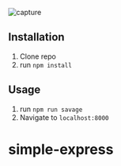 ![capture](https://user-images.githubusercontent.com/39502339/42399196-e2308fc6-813a-11e8-8892-4092789cd1ee.PNG)

## Installation

1. Clone repo
2. run `npm install`

## Usage

1. run `npm run savage`
2. Navigate to `localhost:8000`
# simple-express
